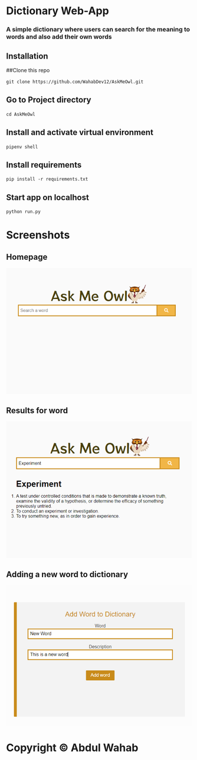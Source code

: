 
# Dictionary Web-App
### A simple dictionary where users can search for the meaning to words and also add their own words

## Installation

##Clone this repo
```
git clone https://github.com/WahabDev12/AskMeOwl.git

```
## Go to Project directory
```
cd AskMeOwl
```
## Install and activate virtual environment
```
pipenv shell

```
## Install requirements
```
pip install -r requirements.txt

```

## Start app on localhost
```
python run.py

```


# Screenshots


## Homepage
![GitHub Logo](/images/homepage.png)


## Results for word
![GitHub Logo](/images/result.png)



## Adding a new word to dictionary
![GitHub Logo](/images/addword.png)


# Copyright &copy; Abdul Wahab

